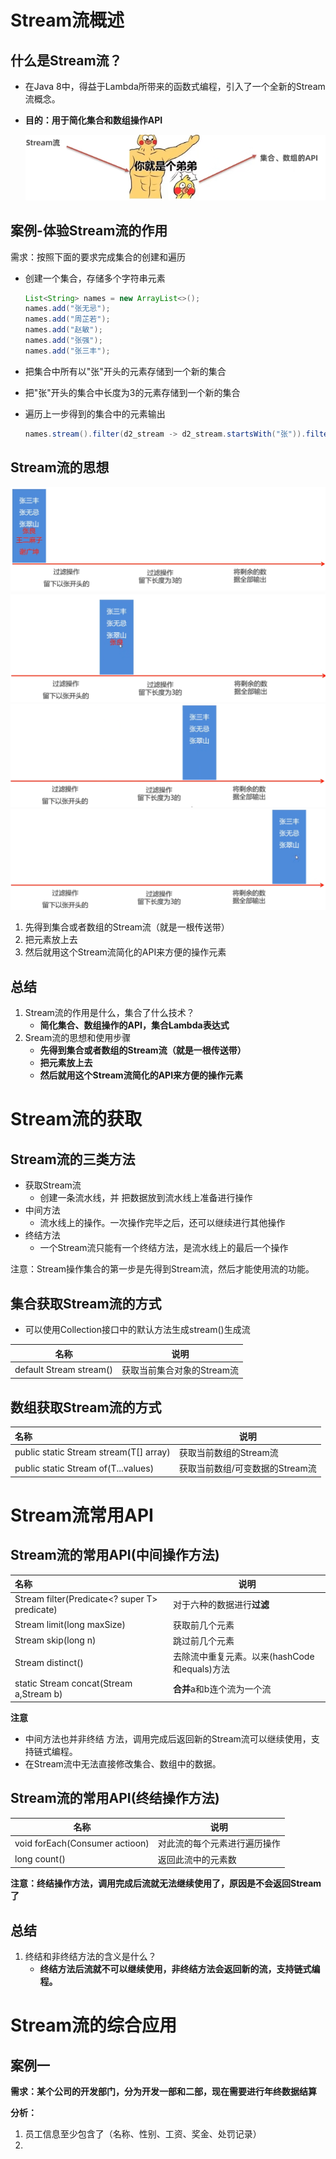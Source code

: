 # Stream流概述

## 什么是Stream流？

- 在Java 8中，得益于Lambda所带来的函数式编程，引入了一个全新的Stream流概念。

- **目的：用于简化集合和数组操作API**

  ![image-20221117170543791](img/03.Stream流/image-20221117170543791.png)

## 案例-体验Stream流的作用

需求：按照下面的要求完成集合的创建和遍历

- 创建一个集合，存储多个字符串元素

  ```java
  List<String> names = new ArrayList<>();
  names.add("张无忌");
  names.add("周芷若");
  names.add("赵敏");
  names.add("张强");
  names.add("张三丰");
  ```

- 把集合中所有以"张"开头的元素存储到一个新的集合

- 把"张"开头的集合中长度为3的元素存储到一个新的集合

- 遍历上一步得到的集合中的元素输出

  ```java
  names.stream().filter(d2_stream -> d2_stream.startsWith("张")).filter(d2_stream -> d2_stream.length() == 3).forEach(System.out::println);
  ```

## Stream流的思想

<img src="img/03.Stream流/image-20221117172531933.png" alt="image-20221117172531933" style="zoom: 50%;" />

<img src="img/03.Stream流/image-20221117172703853.png" alt="image-20221117172703853" style="zoom: 50%;" />

<img src="img/03.Stream流/image-20221117172749069.png" alt="image-20221117172749069" style="zoom:50%;" />

<img src="img/03.Stream流/image-20221117172837749.png" alt="image-20221117172837749" style="zoom:50%;" />



1. 先得到集合或者数组的Stream流（就是一根传送带）
2. 把元素放上去
3. 然后就用这个Stream流简化的API来方便的操作元素

## 总结

1. Stream流的作用是什么，集合了什么技术？
   - **简化集合、数组操作的API，集合Lambda表达式**
2. Sream流的思想和使用步骤
   - **先得到集合或者数组的Stream流（就是一根传送带）**
   - **把元素放上去**
   - **然后就用这个Stream流简化的API来方便的操作元素**

# Stream流的获取

## Stream流的三类方法

- 获取Stream流
  - 创建一条流水线，并 把数据放到流水线上准备进行操作
- 中间方法
  - 流水线上的操作。一次操作完毕之后，还可以继续进行其他操作
- 终结方法
  - 一个Stream流只能有一个终结方法，是流水线上的最后一个操作

注意：Stream操作集合的第一步是先得到Stream流，然后才能使用流的功能。

## 集合获取Stream流的方式

- 可以使用Collection接口中的默认方法生成stream()生成流

| 名称                        | 说明                       |
| --------------------------- | -------------------------- |
| default Stream <E> stream() | 获取当前集合对象的Stream流 |

## 数组获取Stream流的方式

| 名称                                          | 说明                            |
| :-------------------------------------------- | ------------------------------- |
| public static <T> Stream<T> stream(T[] array) | 获取当前数组的Stream流          |
| public static <T> Stream<T> of(T...values)    | 获取当前数组/可变数据的Stream流 |

# Stream流常用API

## Stream流的常用API(中间操作方法)

| 名称                                             | 说明                                         |
| :----------------------------------------------- | -------------------------------------------- |
| Stream<T> filter(Predicate<? super T> predicate) | 对于六种的数据进行**过滤**                   |
| Stream<T> limit(long maxSize)                    | 获取前几个元素                               |
| Stream<T> skip(long n)                           | 跳过前几个元素                               |
| Stream<T> distinct()                             | 去除流中重复元素。以来(hashCode和equals)方法 |
| static <T> Stream<T>  concat(Stream a,Stream b)  | **合并**a和b连个流为一个流                   |

**注意**

- 中间方法也并非终结 方法，调用完成后返回新的Stream流可以继续使用，支持链式编程。
- 在Stream流中无法直接修改集合、数组中的数据。

## Stream流的常用API(终结操作方法)

| 名称                           | 说明                         |
| ------------------------------ | ---------------------------- |
| void forEach(Consumer actioon) | 对此流的每个元素进行遍历操作 |
| long count()                   | 返回此流中的元素数           |

**注意：终结操作方法，调用完成后流就无法继续使用了，原因是不会返回Stream了**

## 总结

1. 终结和非终结方法的含义是什么？
   - **终结方法后流就不可以继续使用，非终结方法会返回新的流，支持链式编程。**

# Stream流的综合应用

## 案例一

**需求：某个公司的开发部门，分为开发一部和二部，现在需要进行年终数据结算**

**分析：**

1. 员工信息至少包含了（名称、性别、工资、奖金、处罚记录）
2. 
